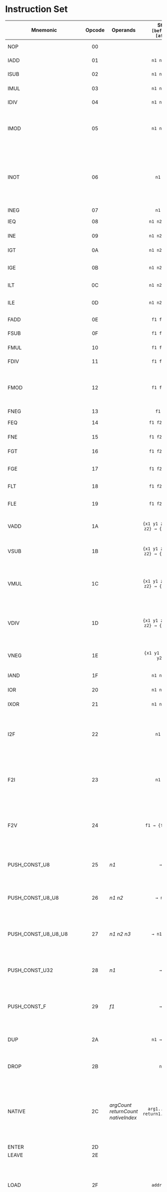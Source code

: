 # Instruction Set

| Mnemonic                 | Opcode | Operands                               |    Stack<br>`[before] → [after]`     | Description                                                                                                    |
|--------------------------|:------:|----------------------------------------|:------------------------------------:|----------------------------------------------------------------------------------------------------------------|
| NOP                      |   00   |                                        |                 `→`                  | No operation                                                                                                   |
| IADD                     |   01   |                                        |             `n1 n2 → n3`             | Add `n1` and `n2`                                                                                              |
| ISUB                     |   02   |                                        |             `n1 n2 → n3`             | Subtract `n2` from `n1`                                                                                        |
| IMUL                     |   03   |                                        |             `n1 n2 → n3`             | Multiply `n1` and `n2`                                                                                         |
| IDIV                     |   04   |                                        |             `n1 n2 → n3`             | Divide `n1` by `n2`                                                                                            |
| IMOD                     |   05   |                                        |             `n1 n2 → n3`             | Divide `n1` by `n2` and push the remainder to the top of the stack                                             |
| INOT                     |   06   |                                        |              `n1 → n2`               | Logical negation of `n1`: if `n1 == 0`, `1` is pushed to the top of the stack; otherwise, `0` is pushed        |
| INEG                     |   07   |                                        |              `n1 → n2`               | Negate `n1`                                                                                                    |
| IEQ                      |   08   |                                        |            `n1 n2 → flag`            | Is `n1` equal to `n2`?                                                                                         |
| INE                      |   09   |                                        |            `n1 n2 → flag`            | Is `n1` not equal to `n2`?                                                                                     |
| IGT                      |   0A   |                                        |            `n1 n2 → flag`            | Is `n1` greater than `n2`?                                                                                     |
| IGE                      |   0B   |                                        |            `n1 n2 → flag`            | Is `n1` greater than or equal to `n2`?                                                                         |
| ILT                      |   0C   |                                        |            `n1 n2 → flag`            | Is `n1` less than `n2`?                                                                                        |
| ILE                      |   0D   |                                        |            `n1 n2 → flag`            | Is `n1` less than or equal to `n2`?                                                                            |
| FADD                     |   0E   |                                        |             `f1 f2 → f3`             | Add `f1` and `f2`                                                                                              |
| FSUB                     |   0F   |                                        |             `f1 f2 → f3`             | Subtract `f2` from `f1`                                                                                        |
| FMUL                     |   10   |                                        |             `f1 f2 → f3`             | Multiply `f1` and `f2`                                                                                         |
| FDIV                     |   11   |                                        |             `f1 f2 → f3`             | Divide `f1` by `f2`                                                                                            |
| FMOD                     |   12   |                                        |             `f1 f2 → f3`             | Divide `f1` by `f2` and push the remainder to the top of the stack                                             |
| FNEG                     |   13   |                                        |              `f1 → f2`               | Negate `f1`                                                                                                    |
| FEQ                      |   14   |                                        |            `f1 f2 → flag`            | Is `f1` equal to `f2`?                                                                                         |
| FNE                      |   15   |                                        |            `f1 f2 → flag`            | Is `f1` not equal to `f2`?                                                                                     |
| FGT                      |   16   |                                        |            `f1 f2 → flag`            | Is `f1` greater than `f2`?                                                                                     |
| FGE                      |   17   |                                        |            `f1 f2 → flag`            | Is `f1` greater than or equal to `f2`?                                                                         |
| FLT                      |   18   |                                        |            `f1 f2 → flag`            | Is `f1` less than `f2`?                                                                                        |
| FLE                      |   19   |                                        |            `f1 f2 → flag`            | Is `f1` less than or equal to `f2`?                                                                            |
| VADD                     |   1A   |                                        | `{x1 y1 z1} {x2 y2 z2} → {x3 y3 z3}` | Add vectors `{x1 y1 z1}` and `{x2 y2 z2}`                                                                      |
| VSUB                     |   1B   |                                        | `{x1 y1 z1} {x2 y2 z2} → {x3 y3 z3}` | Subtract vector `{x2 y2 z2}` from `{x1 y1 z1}`                                                                 |
| VMUL                     |   1C   |                                        | `{x1 y1 z1} {x2 y2 z2} → {x3 y3 z3}` | Multiply vectors `{x1 y1 z1}` and `{x2 y2 z2}`, component-wise                                                 |
| VDIV                     |   1D   |                                        | `{x1 y1 z1} {x2 y2 z2} → {x3 y3 z3}` | Divide vector `{x1 y1 z1}` by `{x2 y2 z2}`, component-wise                                                     |
| VNEG                     |   1E   |                                        |      `{x1 y1 z1} → {x2 y2 z2}`       | Negate each component of the vector `{x1 y1 z1}`                                                               |
| IAND                     |   1F   |                                        |             `n1 n2 → n3`             | Bitwise AND on `n1` and `n2`                                                                                   |
| IOR                      |   20   |                                        |             `n1 n2 → n3`             | Bitwise OR on `n1` and `n2`                                                                                    |
| IXOR                     |   21   |                                        |             `n1 n2 → n3`             | Bitwise XOR on `n1` and `n2`                                                                                   |
| I2F                      |   22   |                                        |              `n1 → f1`               | Convert a 32-bit signed integer to a floating-point number                                                     |
| F2I                      |   23   |                                        |              `n1 → f1`               | Convert a floating-point number to 32-bit signed integer                                                       |
| F2V                      |   24   |                                        |          `f1 → {f1 f1 f1}`           | Convert a floating-point number to a vector, by duplicating it twice                                           |
| PUSH_CONST_U8            |   25   | *n1*                                   |                `→ n1`                | Push a 8-bit unsigned integer to the top of the stack                                                          |
| PUSH_CONST_U8_U8         |   26   | *n1* *n2*                              |              `→ n1 n2`               | Push two 8-bit unsigned integers to the top of the stack                                                       |
| PUSH_CONST_U8_U8_U8      |   27   | *n1* *n2* *n3*                         |             `→ n1 n2 n3`             | Push three 8-bit unsigned integers to the top of the stack                                                     |
| PUSH_CONST_U32           |   28   | *n1*                                   |                `→ n1`                | Push a 32-bit unsigned integer to the top of the stack                                                         |
| PUSH_CONST_F             |   29   | *f1*                                   |                `→ f1`                | Push a floating-point number to the top of the stack                                                           |
| DUP                      |   2A   |                                        |             `n1 → n1 n1`             | Duplicate the value on the top of the stack                                                                    |
| DROP                     |   2B   |                                        |                `n1 →`                | Remove the top value from the stack                                                                            |
| NATIVE                   |   2C   | *argCount* *returnCount* *nativeIndex* |  `arg1...argN → return1...returnN`   | Call the native command at `nativeIndex` with the specifed number of arguments and return values               |
| ENTER                    |   2D   |                                        |                                      |                                                                                                                |
| LEAVE                    |   2E   |                                        |                                      |                                                                                                                |
| LOAD                     |   2F   |                                        |             `addr1 → n1`             | Dereference pointer `addr1` and push the value at that address to the top of the stack                         |
| STORE                    |   30   |                                        |             `n1 addr1 →`             | Dereference pointer `addr1` and set the value at that address to `n1`                                          |
| STORE_REV                |   31   |                                        |          `addr1 n1 → addr1`          | Dereference pointer `addr1` and set the value at that address to `n1`, without removing `addr1` from the stack |
| LOAD_N                   |   32   |                                        |         `N addr1 → n1...nN`          | Read `N` values from pointer `addr1` and push them to the top of the stack                                     |
| STORE_N                  |   33   |                                        |         `n1...nN N addr1 →`          | Write `N` values to pointer `addr1`                                                                            |
| ARRAY_U8                 |   34   |                                        |                                      |                                                                                                                |
| ARRAY_U8_LOAD            |   35   |                                        |                                      |                                                                                                                |
| ARRAY_U8_STORE           |   36   |                                        |                                      |                                                                                                                |
| LOCAL_U8                 |   37   |                                        |                                      |                                                                                                                |
| LOCAL_U8_LOAD            |   38   |                                        |                                      |                                                                                                                |
| LOCAL_U8_STORE           |   39   |                                        |                                      |                                                                                                                |
| STATIC_U8                |   3A   |                                        |                                      |                                                                                                                |
| STATIC_U8_LOAD           |   3B   |                                        |                                      |                                                                                                                |
| STATIC_U8_STORE          |   3C   |                                        |                                      |                                                                                                                |
| IADD_U8                  |   3D   | *n1*                                   |              `n2 → n3`               | Add `n1` (8-bit unsigned integer) and `n2`                                                                     |
| IMUL_U8                  |   3E   | *n1*                                   |              `n2 → n3`               | Multiply `n1` (8-bit unsigned integer) and `n2`                                                                |
| IOFFSET                  |   3F   |                                        |                                      |                                                                                                                |
| IOFFSET_U8               |   40   |                                        |                                      |                                                                                                                |
| IOFFSET_U8_LOAD          |   41   |                                        |                                      |                                                                                                                |
| IOFFSET_U8_STORE         |   42   |                                        |                                      |                                                                                                                |
| PUSH_CONST_S16           |   43   | *n1*                                   |                `→ n1`                | Push a 16-bit signed integer to the top of the stack                                                           |
| IADD_S16                 |   44   | *n1*                                   |              `n2 → n3`               | Add `n1` (16-bit signed integer) and `n2`                                                                      |
| IMUL_S16                 |   45   | *n1*                                   |              `n2 → n3`               | Multiply `n1` (16-bit signed integer) and `n2`                                                                 |
| IOFFSET_S16              |   46   |                                        |                                      |                                                                                                                |
| IOFFSET_S16_LOAD         |   47   |                                        |                                      |                                                                                                                |
| IOFFSET_S16_STORE        |   48   |                                        |                                      |                                                                                                                |
| ARRAY_U16                |   49   |                                        |                                      |                                                                                                                |
| ARRAY_U16_LOAD           |   4A   |                                        |                                      |                                                                                                                |
| ARRAY_U16_STORE          |   4B   |                                        |                                      |                                                                                                                |
| LOCAL_U16                |   4C   |                                        |                                      |                                                                                                                |
| LOCAL_U16_LOAD           |   4D   |                                        |                                      |                                                                                                                |
| LOCAL_U16_STORE          |   4E   |                                        |                                      |                                                                                                                |
| STATIC_U16               |   4F   |                                        |                                      |                                                                                                                |
| STATIC_U16_LOAD          |   50   |                                        |                                      |                                                                                                                |
| STATIC_U16_STORE         |   51   |                                        |                                      |                                                                                                                |
| GLOBAL_U16               |   52   |                                        |                                      |                                                                                                                |
| GLOBAL_U16_LOAD          |   53   |                                        |                                      |                                                                                                                |
| GLOBAL_U16_STORE         |   54   |                                        |                                      |                                                                                                                |
| J                        |   55   | *label*                                |                 `→`                  | Jump to `label`                                                                                                |
| JZ                       |   56   | *label*                                |                `n1 →`                | Jump to `label` if `n1` equals `0`                                                                             |
| IEQ_JZ                   |   57   | *label*                                |              `n1 n2 →`               | If `n1` is equal to `n2`, continue; otherwise, jump to `label`                                                 |
| INE_JZ                   |   58   | *label*                                |              `n1 n2 →`               | If `n1` is not equal to `n2`, continue; otherwise, jump to `label`                                             |
| IGT_JZ                   |   59   | *label*                                |              `n1 n2 →`               | If `n1` is greater than `n2`, continue; otherwise, jump to `label`                                             |
| IGE_JZ                   |   5A   | *label*                                |              `n1 n2 →`               | If `n1` is greater than or equal to `n2`, continue; otherwise, jump to `label`                                 |
| ILT_JZ                   |   5B   | *label*                                |              `n1 n2 →`               | If `n1` is less than `n2`, continue; otherwise, jump to `label`                                                |
| ILE_JZ                   |   5C   | *label*                                |              `n1 n2 →`               | If `n1` is less than or equal to `n2`, continue; otherwise, jump to `label`                                    |
| CALL                     |   5D   | *function*                             |  `arg1...argN → return1...returnN`   | Invoke `function`. The number of arguments and return values depend on the function               |
| GLOBAL_U24               |   5E   |                                        |                                      |                                                                                                                |
| GLOBAL_U24_LOAD          |   5F   |                                        |                                      |                                                                                                                |
| GLOBAL_U24_STORE         |   60   |                                        |                                      |                                                                                                                |
| PUSH_CONST_U24           |   61   | *n1*                                   |                `→ n1`                | Push a 24-bit unsigned integer to the top of the stack                                                         |
| SWITCH                   |   62   |                                        |                                      |                                                                                                                |
| STRING                   |   63   |                                        |             `n1 → str1`              | Push the pointer to the string at offset `n1` to the top of the stack                                          |
| STRINGHASH               |   64   |                                        |             `str1 → n1`              | Calculate the Jenkins one-at-a-time hash of the string at the top of the stack                                 |
| TEXT_LABEL_ASSIGN_STRING |   65   |                                        |                                      |                                                                                                                |
| TEXT_LABEL_ASSIGN_INT    |   66   |                                        |                                      |                                                                                                                |
| TEXT_LABEL_APPEND_STRING |   67   |                                        |                                      |                                                                                                                |
| TEXT_LABEL_APPEND_INT    |   68   |                                        |                                      |                                                                                                                |
| TEXT_LABEL_COPY          |   69   |                                        |                                      |                                                                                                                |
| CATCH                    |   6A   |                                        |                                      |                                                                                                                |
| THROW                    |   6B   |                                        |                                      |                                                                                                                |
| CALLINDIRECT             |   6C   |                                        |                                      |                                                                                                                |
| PUSH_CONST_M1            |   6D   |                                        |                `→ -1`                | Push `-1` to the top of the stack                                                                              |
| PUSH_CONST_0             |   6E   |                                        |                `→ 0`                 | Push `0` to the top of the stack                                                                               |
| PUSH_CONST_1             |   6F   |                                        |                `→ 1`                 | Push `1` to the top of the stack                                                                               |
| PUSH_CONST_2             |   70   |                                        |                `→ 2`                 | Push `2` to the top of the stack                                                                               |
| PUSH_CONST_3             |   71   |                                        |                `→ 3`                 | Push `3` to the top of the stack                                                                               |
| PUSH_CONST_4             |   72   |                                        |                `→ 4`                 | Push `4` to the top of the stack                                                                               |
| PUSH_CONST_5             |   73   |                                        |                `→ 5`                 | Push `5` to the top of the stack                                                                               |
| PUSH_CONST_6             |   74   |                                        |                `→ 6`                 | Push `6` to the top of the stack                                                                               |
| PUSH_CONST_7             |   75   |                                        |                `→ 7`                 | Push `7` to the top of the stack                                                                               |
| PUSH_CONST_FM1           |   76   |                                        |               `→ -1.0`               | Push `-1.0` to the top of the stack                                                                            |
| PUSH_CONST_F0            |   77   |                                        |               `→ 0.0`                | Push `0.0` to the top of the stack                                                                             |
| PUSH_CONST_F1            |   78   |                                        |               `→ 1.0`                | Push `1.0` to the top of the stack                                                                             |
| PUSH_CONST_F2            |   79   |                                        |               `→ 2.0`                | Push `2.0` to the top of the stack                                                                             |
| PUSH_CONST_F3            |   7A   |                                        |               `→ 3.0`                | Push `3.0` to the top of the stack                                                                             |
| PUSH_CONST_F4            |   7B   |                                        |               `→ 4.0`                | Push `4.0` to the top of the stack                                                                             |
| PUSH_CONST_F5            |   7C   |                                        |               `→ 5.0`                | Push `5.0` to the top of the stack                                                                             |
| PUSH_CONST_F6            |   7D   |                                        |               `→ 6.0`                | Push `6.0` to the top of the stack                                                                             |
| PUSH_CONST_F7            |   7E   |                                        |               `→ 7.0`                | Push `7.0` to the top of the stack                                                                             |
